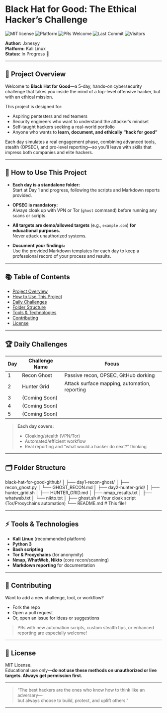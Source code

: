 # Black Hat for Good: The Ethical Hacker’s Challenge

![MIT license](https://img.shields.io/badge/license-MIT-brightgreen)
![Platform](https://img.shields.io/badge/platform-Kali%20Linux-blue)
![PRs Welcome](https://img.shields.io/badge/PRs-welcome-brightgreen)
![Last Commit](https://img.shields.io/github/last-commit/Jxnesyy/black-hat-for-good-github)
![Visitors](https://visitor-badge.laobi.icu/badge?page_id=Jxnesyy.black-hat-for-good-github)

**Author:** Jxnesyy  
**Platform:** Kali Linux  
**Status:** In Progress 🚀

---

## 🌟 Project Overview

Welcome to **Black Hat for Good**—a 5-day, hands-on cybersecurity challenge that takes you inside the mind of a top-level offensive hacker, but with an ethical mission.

This project is designed for:
- Aspiring pentesters and red teamers
- Security engineers who want to understand the attacker’s mindset
- Self-taught hackers seeking a real-world portfolio
- Anyone who wants to **learn, document, and ethically “hack for good”**

Each day simulates a real engagement phase, combining advanced tools, stealth (OPSEC), and pro-level reporting—so you’ll leave with skills that impress both companies and elite hackers.

---

## 🚦 How to Use This Project

- **Each day is a standalone folder:**  
  Start at Day 1 and progress, following the scripts and Markdown reports provided.

- **OPSEC is mandatory:**  
  Always cloak up with VPN or Tor (`ghost` command) before running any scans or scripts.

- **All targets are demo/allowed targets** (e.g., `example.com`) **for educational purposes.**  
  Never attack unauthorized systems.

- **Document your findings:**  
  Use the provided Markdown templates for each day to keep a professional record of your process and results.

---

## 📚 Table of Contents

- [Project Overview](#project-overview)
- [How to Use This Project](#how-to-use-this-project)
- [Daily Challenges](#daily-challenges)
- [Folder Structure](#folder-structure)
- [Tools & Technologies](#tools--technologies)
- [Contributing](#contributing)
- [License](#license)

---

## 🏆 Daily Challenges

| Day | Challenge Name            | Focus                                      |
|-----|--------------------------|--------------------------------------------|
| 1   | Recon Ghost              | Passive recon, OPSEC, GitHub dorking       |
| 2   | Hunter Grid              | Attack surface mapping, automation, reporting |
| 3   | (Coming Soon)            |                                            |
| 4   | (Coming Soon)            |                                            |
| 5   | (Coming Soon)            |                                            |

> **Each day covers:**  
> - Cloaking/stealth (VPN/Tor)  
> - Automated/efficient workflow  
> - Real reporting and “what would a hacker do next?” thinking

---

## 🗂 Folder Structure

black-hat-for-good-github/
│
├── day1-recon-ghost/
│ ├── recon_ghost.py
│ └── GHOST_RECON.md
│
├── day2-hunter-grid/
│ ├── hunter_grid.sh
│ ├── HUNTER_GRID.md
│ ├── nmap_results.txt
│ ├── whatweb.txt
│ └── nikto.txt
│
├── ghost.sh # Your cloak script (Tor/Proxychains automation)
└── README.md # This file!

---

## ⚡️ Tools & Technologies

- **Kali Linux** (recommended platform)
- **Python 3**
- **Bash scripting**
- **Tor & Proxychains** (for anonymity)
- **Nmap, WhatWeb, Nikto** (core recon/scanning)
- **Markdown reporting** for documentation

---

## 🤝 Contributing

Want to add a new challenge, tool, or workflow?  
- Fork the repo  
- Open a pull request  
- Or, open an issue for ideas or suggestions

> PRs with new automation scripts, custom stealth tips, or enhanced reporting are especially welcome!

---

## 📝 License

MIT License.  
Educational use only—**do not use these methods on unauthorized or live targets. Always get permission first.**

---

> “The best hackers are the ones who know how to think like an adversary—  
> but always choose to build, protect, and uplift others.”

---
